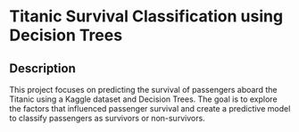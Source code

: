 # Titanic Survival Classification using Decision Trees


## Description

This project focuses on predicting the survival of passengers aboard the Titanic using a Kaggle dataset and Decision Trees. The goal is to explore the factors that influenced passenger survival and create a predictive model to classify passengers as survivors or non-survivors.

